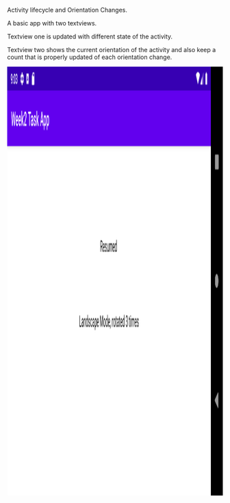 Activity lifecycle and Orientation Changes.

A basic app with two textviews.

Textview one is updated with different state of the activity.

Textview two shows the current orientation of the activity and also keep a count that is properly updated of each orientation change.

<img src="https://github.com/Austinepass/collections/blob/main/Orientation%20change/orientation_change.png" width="1000" height="1000"/> 
